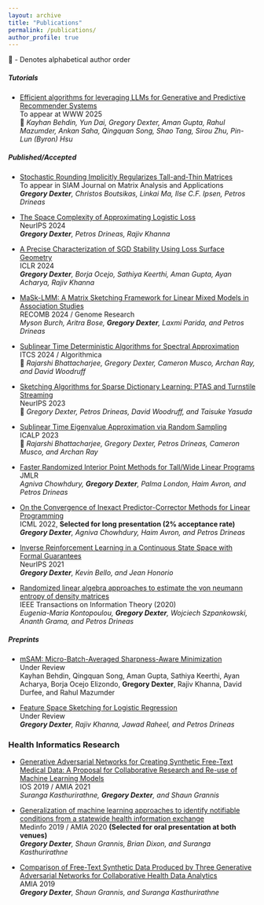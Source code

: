 ```yaml
---
layout: archive
title: "Publications"
permalink: /publications/
author_profile: true
---
```

<!-- 
{% if author.googlescholar %}
  You can also find my articles on <u><a href="{{author.googlescholar}}">my Google Scholar profile</a>.</u>
{% endif %}

{% include base_path %} -->

<!-- 
{% for post in site.publications reversed %}
  {% include archive-single.html %}
{% endfor %}
 -->




🔸 - Denotes alphabetical author order

##### Tutorials
* [Efficient algorithms for leveraging LLMs for Generative and Predictive Recommender Systems](https://www.linkedin.com/posts/aman-gupta1_ai-llms-efficientalgorithms-activity-7270625387280293891-mvPS?utm_source=share&utm_medium=member_desktop)\
To appear at WWW 2025 \
🔸 _Kayhan Behdin, Yun Dai, Gregory Dexter, Aman Gupta, Rahul Mazumder, Ankan Saha, Qingquan Song, Shao Tang, Sirou Zhu, Pin-Lun (Byron) Hsu_


##### Published/Accepted
* [Stochastic Rounding Implicitly Regularizes Tall-and-Thin Matrices](https://arxiv.org/abs/2403.12278)\
To appear in SIAM Journal on Matrix Analysis and Applications \
_**Gregory Dexter**, Christos Boutsikas, Linkai Ma, Ilse C.F. Ipsen, Petros Drineas_

* [The Space Complexity of Approximating Logistic Loss](https://arxiv.org/abs/2412.02639)\
NeurIPS 2024 \
_**Gregory Dexter**, Petros Drineas, Rajiv Khanna_

* [A Precise Characterization of SGD Stability Using Loss Surface Geometry](https://arxiv.org/abs/2401.12332)\
ICLR 2024 \
_**Gregory Dexter**, Borja Ocejo, Sathiya Keerthi, Aman Gupta, Ayan Acharya, Rajiv Khanna_

* [MaSk-LMM: A Matrix Sketching Framework for Linear Mixed Models in Association Studies](https://www.medrxiv.org/content/10.1101/2023.11.13.23298469v1)\
RECOMB 2024 / Genome Research\
_Myson Burch, Aritra Bose, **Gregory Dexter**, Laxmi Parida, and Petros Drineas_

* [Sublinear Time Deterministic Algorithms for Spectral Approximation](https://arxiv.org/abs/2305.05826)\
ITCS 2024 / Algorithmica\
🔸 _Rajarshi Bhattacharjee, Gregory Dexter, Cameron Musco, Archan Ray, and David Woodruff_

* [Sketching Algorithms for Sparse Dictionary Learning: PTAS and Turnstile Streaming](https://arxiv.org/abs/2310.19068)\
NeurIPS 2023\
🔸 _Gregory Dexter, Petros Drineas, David Woodruff, and Taisuke Yasuda_

* [Sublinear Time Eigenvalue Approximation via Random Sampling](https://arxiv.org/pdf/2109.07647)\
ICALP 2023\
🔸 _Rajarshi Bhattacharjee, Gregory Dexter, Petros Drineas, Cameron Musco, and Archan Ray_

* [Faster Randomized Interior Point Methods for Tall/Wide Linear Programs](https://arxiv.org/pdf/2209.08722.pdf)\
JMLR\
_Agniva Chowhdury, **Gregory Dexter**, Palma London, Haim Avron, and Petros Drineas_


* [On the Convergence of Inexact Predictor-Corrector Methods for Linear Programming](https://arxiv.org/pdf/2202.01756.pdf)\
ICML 2022, **Selected for long presentation (2% acceptance rate)**\
_**Gregory Dexter**, Agniva Chowhdury, Haim Avron, and Petros Drineas_


* [Inverse Reinforcement Learning in a Continuous State Space with Formal Guarantees](https://arxiv.org/pdf/2102.07937.pdf)\
NeurIPS 2021\
_**Gregory Dexter**, Kevin Bello, and Jean Honorio_

* [Randomized linear algebra approaches to estimate the von neumann entropy of density matrices](https://arxiv.org/pdf/1801.01072)\
IEEE Transactions on Information Theory (2020)\
_Eugenia-Maria Kontopoulou, **Gregory Dexter**, Wojciech Szpankowski, Ananth Grama, and Petros Drineas_

##### Preprints

* [mSAM: Micro-Batch-Averaged Sharpness-Aware Minimization](https://arxiv.org/abs/2302.09693)\
Under Review\
Kayhan Behdin, Qingquan Song, Aman Gupta, Sathiya Keerthi, Ayan Acharya, Borja Ocejo Elizondo, **Gregory Dexter**, Rajiv
Khanna, David Durfee, and Rahul Mazumder

* [Feature Space Sketching for Logistic Regression](https://arxiv.org/abs/2303.14284.pdf)\
Under Review\
_**Gregory Dexter**, Rajiv Khanna, Jawad Raheel, and Petros Drineas_

### Health Informatics Research
* [Generative Adversarial Networks for Creating Synthetic Free-Text Medical Data: A Proposal for Collaborative Research and Re-use of Machine Learning Models](https://pubmed.ncbi.nlm.nih.gov/34457148/)\
IOS 2019 / AMIA 2021 \
_Suranga Kasthurirathne, **Gregory Dexter**, and Shaun Grannis_


* [Generalization of machine learning approaches to identify notifiable conditions from a statewide health information exchange](https://pubmed.ncbi.nlm.nih.gov/32477634/)\
Medinfo 2019 / AMIA 2020 **(Selected for oral presentation at both venues)**\
_**Gregory Dexter**, Shaun Grannis, Brian Dixon, and Suranga Kasthurirathne_


* [Comparison of Free-Text Synthetic Data Produced by Three Generative Adversarial Networks for Collaborative Health Data Analytics](https://knowledge.amia.org/69862-amia-1.4570936/t006-1.4574499/t006-1.4574500/3202569-1.4574768/3200933-1.4574765?qr=1)\
AMIA 2019\
_**Gregory Dexter**, Shaun Grannis, and Suranga Kasthurirathne_




